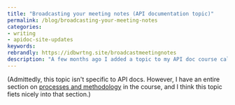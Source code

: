 ```yaml
---
title: "Broadcasting your meeting notes (API documentation topic)"
permalink: /blog/broadcasting-your-meeting-notes
categories:
- writing
- apidoc-site-updates
keywords:
rebrandly: https://idbwrtng.site/broadcastmeetingnotes
description: "A few months ago I added a topic to my API doc course called <a href='/learnapidoc/docapis_status_reports.html'>Sending doc status reports – a tool for visibility and relationship building</a>. Another tool for accomplishing a similar purpose -- that of making others in your company aware of documentation processes, newly published articles, how to work with your team, etc. -- is to broadcast your meeting notes after each meeting. Although sharing meeting notes with meeting participants after the meeting isn’t anything new, with a few small adjustments, it can be a powerful way to influence those around you. Read more here: <a href='/learnapidoc/docapis_meeting_notes.html'>Broadcasting your meeting notes to influence a wider audience</a>."
---
```


(Admittedly, this topic isn't specific to API docs. However, I have an entire section on [processes and methodology](/learnapidoc/docapis_managing_doc_processes.html) in the course, and I think this topic fiets nicely into that section.)
